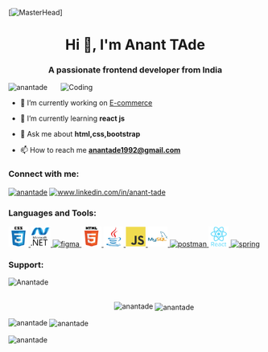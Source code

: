[![MasterHead](https://media.licdn.com/dms/image/D563DAQFIJGy_J4EvYA/image-scale_191_1128/0/1666883668428?e=1675425600&v=beta&t=q5S0E-n5z-gDvzZPdOvK7oorksu-JESWk3DdbbvU2ss)]
<h1 align="center">Hi 👋, I'm Anant TAde</h1>
<h3 align="center">A passionate frontend developer from India</h3>
<img align="right" alt="Coding" width="400" src="https://media.tenor.com/rePDfDWO3XoAAAAd/hacking.gif">

<p align="left"> <img src="https://komarev.com/ghpvc/?username=anantade&label=Profile%20views&color=0e75b6&style=flat" alt="anantade" /> </p>

- 🔭 I’m currently working on [E-commerce](https://anantade.github.io/First_website/)

- 🌱 I’m currently learning **react js**

- 💬 Ask me about **html,css,bootstrap**

- 📫 How to reach me **anantade1992@gmail.com**

<h3 align="left">Connect with me:</h3>
<p align="left">
<a href="https://twitter.com/anantade" target="blank"><img align="center" src="https://raw.githubusercontent.com/rahuldkjain/github-profile-readme-generator/master/src/images/icons/Social/twitter.svg" alt="anantade" height="30" width="40" /></a>
<a href="https://linkedin.com/in/www.linkedin.com/in/anant-tade" target="blank"><img align="center" src="https://raw.githubusercontent.com/rahuldkjain/github-profile-readme-generator/master/src/images/icons/Social/linked-in-alt.svg" alt="www.linkedin.com/in/anant-tade" height="30" width="40" /></a>
</p>

<h3 align="left">Languages and Tools:</h3>
<p align="left"> <a href="https://www.w3schools.com/css/" target="_blank" rel="noreferrer"> <img src="https://raw.githubusercontent.com/devicons/devicon/master/icons/css3/css3-original-wordmark.svg" alt="css3" width="40" height="40"/> </a> <a href="https://dotnet.microsoft.com/" target="_blank" rel="noreferrer"> <img src="https://raw.githubusercontent.com/devicons/devicon/master/icons/dot-net/dot-net-original-wordmark.svg" alt="dotnet" width="40" height="40"/> </a> <a href="https://www.figma.com/" target="_blank" rel="noreferrer"> <img src="https://www.vectorlogo.zone/logos/figma/figma-icon.svg" alt="figma" width="40" height="40"/> </a> <a href="https://www.w3.org/html/" target="_blank" rel="noreferrer"> <img src="https://raw.githubusercontent.com/devicons/devicon/master/icons/html5/html5-original-wordmark.svg" alt="html5" width="40" height="40"/> </a> <a href="https://www.java.com" target="_blank" rel="noreferrer"> <img src="https://raw.githubusercontent.com/devicons/devicon/master/icons/java/java-original.svg" alt="java" width="40" height="40"/> </a> <a href="https://developer.mozilla.org/en-US/docs/Web/JavaScript" target="_blank" rel="noreferrer"> <img src="https://raw.githubusercontent.com/devicons/devicon/master/icons/javascript/javascript-original.svg" alt="javascript" width="40" height="40"/> </a> <a href="https://www.mysql.com/" target="_blank" rel="noreferrer"> <img src="https://raw.githubusercontent.com/devicons/devicon/master/icons/mysql/mysql-original-wordmark.svg" alt="mysql" width="40" height="40"/> </a> <a href="https://postman.com" target="_blank" rel="noreferrer"> <img src="https://www.vectorlogo.zone/logos/getpostman/getpostman-icon.svg" alt="postman" width="40" height="40"/> </a> <a href="https://reactjs.org/" target="_blank" rel="noreferrer"> <img src="https://raw.githubusercontent.com/devicons/devicon/master/icons/react/react-original-wordmark.svg" alt="react" width="40" height="40"/> </a> <a href="https://spring.io/" target="_blank" rel="noreferrer"> <img src="https://www.vectorlogo.zone/logos/springio/springio-icon.svg" alt="spring" width="40" height="40"/> </a> </p>

<h3 align="left">Support:</h3>
<p><a href="https://www.buymeacoffee.com/Anantade"> <img align="left" src="https://cdn.buymeacoffee.com/buttons/v2/default-yellow.png" height="50" width="210" alt="Anantade" /></a></p><br><br>

<p><img align="left" src="https://github-readme-stats.vercel.app/api/top-langs?username=anantade&show_icons=true&locale=en&layout=compact" alt="anantade" /></p>

<p>&nbsp;<img align="center" src="https://github-readme-stats.vercel.app/api?username=anantade&show_icons=true&locale=en" alt="anantade" /></p>


<p><img align="left" src="https://github-readme-stats.vercel.app/api/top-langs?username=anantade&show_icons=true&locale=en&layout=compact" alt="anantade" /></p>

<p>&nbsp;<img align="center" src="https://github-readme-stats.vercel.app/api?username=anantade&show_icons=true&locale=en" alt="anantade" /></p>

<p><img align="center" src="https://github-readme-streak-stats.herokuapp.com/?user=anantade&" alt="anantade" /></p>
